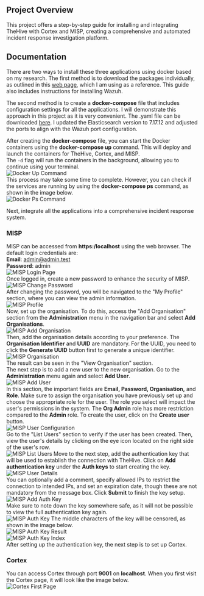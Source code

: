 ## Project Overview
This project offers a step-by-step guide for installing and integrating TheHive with Cortex and MISP, creating a comprehensive and automated incident response investigation platform.
## Documentation
There are two ways to install these three applications using docker based on my research. The first method is to download the packages individually, as outlined in this [web page](https://medium.com/@hasithaupekshitha97/simplifying-security-operations-installing-wazuh-the-hive-cortex-and-misp-using-docker-01fc4229eb73), which I am using as a reference. This guide also includes instructions for installing Wazuh.  

The second method is to create a **docker-compose** file that includes configuration settings for all the applications. I will demonstrate this approach in this project as it is very convenient.
The .yaml file can be downloaded [here](https://github.com/ls111-cybersec/thehive-cortex-misp-docker-compose-lab11update/blob/main/docker-compose.yml). I updated the Elasticsearch version to 7.17.12 and adjusted the ports to align with the Wazuh port configuration.

After creating the **docker-compose** file, you can start the Docker containers using the **docker-compose up** command. This will deploy and launch the containers for TheHive, Cortex, and MISP.  
The `-d` flag will run the containers in the background, allowing you to continue using your terminal.  
![Docker Up Command](images/docker-up.png)  
This process may take some time to complete. However, you can check if the services are running by using the **docker-compose ps** command, as shown in the image below.  
![Docker Ps Command](images/docker-ps.png)  
  
Next, integrate all the applications into a comprehensive incident response system.  

### MISP
MISP can be accessed from **https:/localhost** using the web browser. The default login credentials are:  
**Email**: admin@admin.test  
**Password**: admin  
![MISP Login Page](images/misp-login.png)  
Once logged in, create a new password to enhance the security of MISP.  
![MISP Change Password](images/misp-newpass.png)  
After changing the password, you will be navigated to the "My Profile" section, where you can view the admin information.  
![MISP Profile](images/misp-profile.png)  
Now, set up the organisation. To do this, access the "Add Organisation" section from the **Administration** menu in the navigation bar and select **Add Organisations**.  
![MISP Add Organisation](images/misp-addorg.png)  
Then, add the organisation details according to your preference. The **Organisation Identifier** and **UUID** are mandatory. For the UUID, you need to click the **Generate UUID** button first to generate a unique identifier.  
![MISP Organisation](images/misp-org.png)  
The result can be seen in the "View Organisation" section.  
The next step is to add a new user to the new organisation. Go to the **Administration** menu again and select **Add User**.  
![MISP Add User](images/misp-adduser.png)  
In this section, the important fields are **Email, Password, Organisation,** and **Role**. Make sure to assign the organisation you have previously set up and choose the appropriate role for the user. The role you select will impact the user's permissions in the system. The **Org Admin** role has more restriction compared to the **Admin** role. To create the user, click on the **Create user** button.  
![MISP User Configuration](images/misp-user.png)  
Go to the "List Users" section to verify if the user has been created. Then, view the user's details by clicking on the eye icon located on the right side of the user's row.  
![MISP List Users](images/misp-listusers.png)
Move to the next step, add the authentication key that will be used to establish the connection with TheHive. Click on **Add authentication key** under the **Auth keys** to start creating the key.  
![MISP User Details](images/misp-userdetails.png)  
You can optionally add a comment, specify allowed IPs to restrict the connection to intended IPs, and set an expiration date, though these are not mandatory from the message box. Click **Submit** to finish the key setup.  
![MISP Add Auth Key](images/misp-addauthkey.png)  
Make sure to note down the key somewhere safe, as it will not be possible to view the full authentication key again.  
![MISP Auth Key](images/misp-authkey.png) 
The middle characters of the key will be censored, as shown in the image below.  
![MISP Auth Key Result](images/misp-keyresult.png)  
![MISP Auth Key Index](images/misp-authkeyindex.png)  
After setting up the authentication key, the next step is to set up Cortex.  

### Cortex
You can access Cortex through port **9001** on **localhost**. When you first visit the Cortex page, it will look like the image below.  
![Cortex First Page](images/cortex-first.png)  
